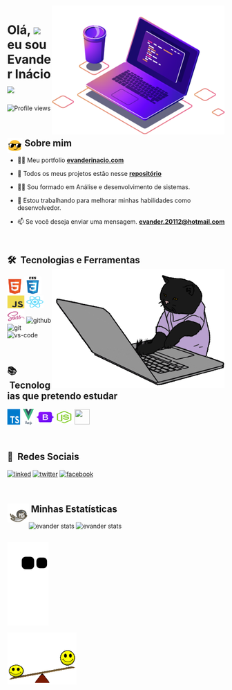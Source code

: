 
<img src="images/computer-illustration.png" min-width="400px" max-width="450px" width="400px" align="right" alt="Computador">
<h1 align="left">Olá, <img src="https://github.com/EvanderInacio/EvanderInacio/blob/main/images/Earth.gif?raw=true" width="30px"> eu sou Evander Inácio <img src="https://raw.githubusercontent.com/kaueMarques/kaueMarques/master/hi.gif" width="30px"></h1>

<p align="left"> <img src="https://komarev.com/ghpvc/?username=EvanderInacio&color=blue" alt="Profile views" /> </p>

<br>

 ## &nbsp;Sobre mim <img src="images/oculos.gif" width="35" align="left">
 
 - 👨‍💻 Meu portfolio **[ evanderinacio.com](https://www.evanderinacio.com)**

- 💼 Todos os meus projetos estão nesse **[ repositório](https://github.com/EvanderInacio/Projetos)**
 
- 👨‍🎓 Sou formado em Análise e desenvolvimento de sistemas.
 
- 🚀 Estou trabalhando para melhorar minhas habilidades como desenvolvedor.
 
- 📫 Se você deseja enviar uma mensagem.  **evander.20112@hotmail.com**

<br>

## 🛠 &nbsp;Tecnologias e Ferramentas <img src="images/gato.gif" width="400" align="right">

 <img src="https://raw.githubusercontent.com/devicons/devicon/master/icons/html5/html5-original.svg" alt="html5"  width="35" height="35"/> <img src="https://raw.githubusercontent.com/devicons/devicon/master/icons/css3/css3-original-wordmark.svg" alt="css3" width="40" height="40"/> </a>  <img src="https://raw.githubusercontent.com/devicons/devicon/master/icons/javascript/javascript-original.svg" alt="javascript" width="40" height="30"/> </a>
 <img alt="ReactJs" width="40" height="30" src="https://raw.githubusercontent.com/devicons/devicon/master/icons/react/react-original.svg"> </a> 
 <img alt="Sass" width="40" height="30" src="https://raw.githubusercontent.com/devicons/devicon/master/icons/sass/sass-original.svg"> </a> <img src="https://raw.githubusercontent.com/EvanderInacio/EvanderInacio/26ff044a2fc4ca9f6153eba5547923f05e9faf6b/images/github.svg" alt="github" width="40" height="33"/> <img src="https://raw.githubusercontent.com/EvanderInacio/EvanderInacio/453eac6a7b80a0a180c970db4b51e3df466da88d/images/git.svg" alt="git" width="40" height="40"/> <img src="https://raw.githubusercontent.com/EvanderInacio/EvanderInacio/e25d715e6c3aeb692fb8b12dab7c7cd87b51b677/images/visual-studio-code.svg" alt="vs-code" width="40" height="35"/>
 
<br>

## 📚 &nbsp;Tecnologias que pretendo estudar

 <img align="center" title="TypeScript" height="37" width="30" src="https://raw.githubusercontent.com/devicons/devicon/master/icons/typescript/typescript-original.svg">  </a>
 <img align="center" title="React Native" height="37" width="30" src="https://raw.githubusercontent.com/devicons/devicon/master/icons/vuejs/vuejs-original-wordmark.svg"> </a>
 <img align="center" title="BootStrap" height="30" width="40" src="https://raw.githubusercontent.com/devicons/devicon/master/icons/bootstrap/bootstrap-original.svg"> </a>
 <img align="center" title="NodeJs" height="30" width="40" src="https://raw.githubusercontent.com/devicons/devicon/master/icons/nodejs/nodejs-original.svg"> </a>
 <img align="center" title="MySQL" alt="" height="35" width="35" src="https://www.mysql.com/common/logos/logo-mysql-170x115.png">  


<br>

## 📱 &nbsp;Redes Sociais

<a href="https://www.linkedin.com/in/evander-inacio" target="blank"><img align="center" src="https://raw.githubusercontent.com/rahuldkjain/github-profile-readme-generator/master/src/images/icons/Social/linked-in-alt.svg" alt="linked" height="30" width="40" /></a>
<a href="https://twitter.com/Evander_Inacio" target="blank"><img align="center" src="https://raw.githubusercontent.com/EvanderInacio/EvanderInacio/55c6d0de3bb755efff5dd199a52d7e63fbe9f963/images/twitter.svg" alt="twitter" height="37" width="40" /></a>
<a href="https://www.facebook.com/evandder.lopes" target="blank"><img align="center" src="https://raw.githubusercontent.com/EvanderInacio/EvanderInacio/55c6d0de3bb755efff5dd199a52d7e63fbe9f963/images/facebook.svg" alt="facebook" height="40" width="40" /></a>

<br>

## &nbsp;Minhas Estatísticas <img src="images/gato_astronauta.gif" width="50" align="left">

<img width="530em" src="https://github-readme-stats.vercel.app/api?username=EvanderInacio&show_icons=true=anuraghazra&show_icons=true&theme=algolia" alt="evander stats"/> <img width="530em" src="https://github-readme-stats.vercel.app/api/top-langs/?username=EvanderInacio&layout=compact&theme=algolia" alt="evander stats"/>

##
![Snake animation](https://github.com/EvanderInacio/EvanderInacio/blob/output/github-contribution-grid-snake.svg)

![](images/Feliz.gif)


